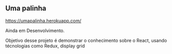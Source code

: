 ## Uma palinha

https://umapalinha.herokuapp.com/

Ainda em Desenvolvimento.

Objetivo desse projeto é demonstrar o conhecimento sobre o React, usando técnologias como Redux, display grid
